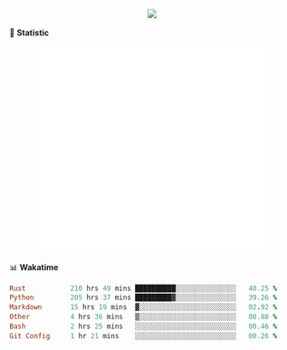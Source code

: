 <!-- https://github.com/DenverCoder1/readme-typing-svg -->
<p align="center">
<img src="https://readme-typing-svg.demolab.com?font=Orbitron&size=25&pause=1000&center=true&vCenter=true&random=false&width=600&lines=Welcome+to+my+GitHub+profile+page!" />


🌟 **Statistic**

<p align="center">
  <img width="400" align="top" src="https://github.com/fllesser/fllesser/blob/main/left.svg" />
  <img width="400" align="top" src="https://github.com/fllesser/fllesser/blob/main/right.svg" />
</p>


📊 **Wakatime**

<!--START_SECTION:waka-->

```ruby
Rust           210 hrs 49 mins ██████████░░░░░░░░░░░░░░░   40.25 %
Python         205 hrs 37 mins █████████▓░░░░░░░░░░░░░░░   39.26 %
Markdown       15 hrs 19 mins  ▓░░░░░░░░░░░░░░░░░░░░░░░░   02.92 %
Other          4 hrs 36 mins   ▒░░░░░░░░░░░░░░░░░░░░░░░░   00.88 %
Bash           2 hrs 25 mins   ░░░░░░░░░░░░░░░░░░░░░░░░░   00.46 %
Git Config     1 hr 21 mins    ░░░░░░░░░░░░░░░░░░░░░░░░░   00.26 %
```

<!--END_SECTION:waka-->

